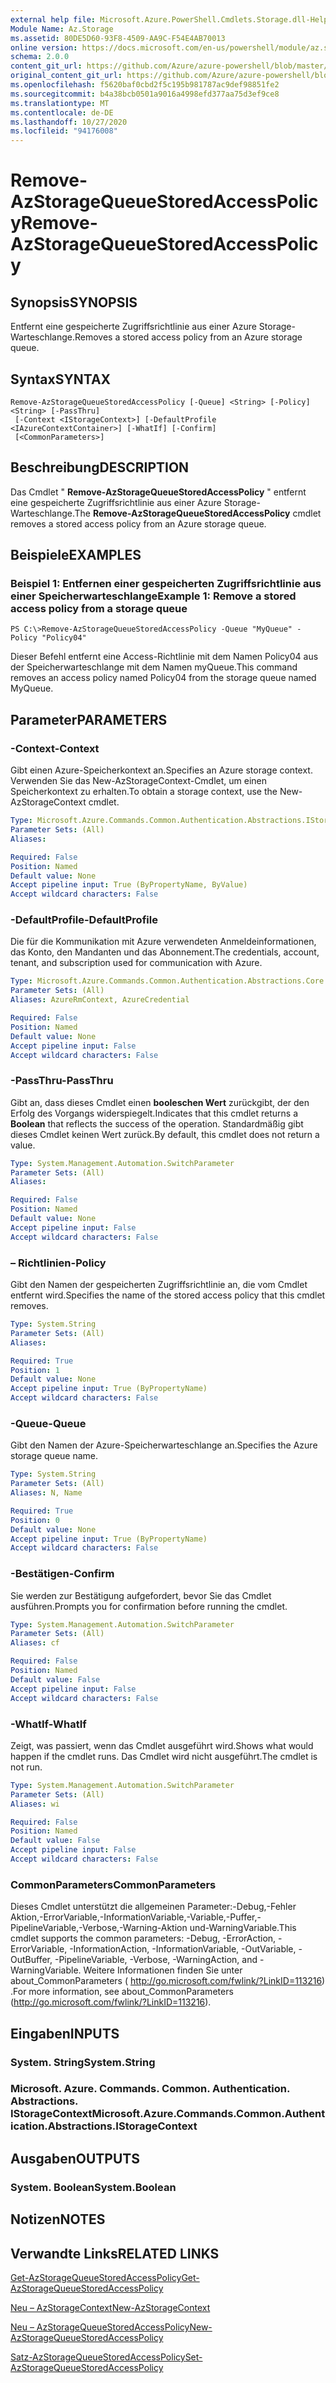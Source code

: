 ```yaml
---
external help file: Microsoft.Azure.PowerShell.Cmdlets.Storage.dll-Help.xml
Module Name: Az.Storage
ms.assetid: 80DE5D60-93F8-4509-AA9C-F54E4AB70013
online version: https://docs.microsoft.com/en-us/powershell/module/az.storage/remove-azstoragequeuestoredaccesspolicy
schema: 2.0.0
content_git_url: https://github.com/Azure/azure-powershell/blob/master/src/Storage/Storage.Management/help/Remove-AzStorageQueueStoredAccessPolicy.md
original_content_git_url: https://github.com/Azure/azure-powershell/blob/master/src/Storage/Storage.Management/help/Remove-AzStorageQueueStoredAccessPolicy.md
ms.openlocfilehash: f5620baf0cbd2f5c195b981787ac9def98851fe2
ms.sourcegitcommit: b4a38bcb0501a9016a4998efd377aa75d3ef9ce8
ms.translationtype: MT
ms.contentlocale: de-DE
ms.lasthandoff: 10/27/2020
ms.locfileid: "94176008"
---
```

# <span data-ttu-id="453c2-101">Remove-AzStorageQueueStoredAccessPolicy</span><span class="sxs-lookup"><span data-stu-id="453c2-101">Remove-AzStorageQueueStoredAccessPolicy</span></span>

## <span data-ttu-id="453c2-102">Synopsis</span><span class="sxs-lookup"><span data-stu-id="453c2-102">SYNOPSIS</span></span>
<span data-ttu-id="453c2-103">Entfernt eine gespeicherte Zugriffsrichtlinie aus einer Azure Storage-Warteschlange.</span><span class="sxs-lookup"><span data-stu-id="453c2-103">Removes a stored access policy from an Azure storage queue.</span></span>

## <span data-ttu-id="453c2-104">Syntax</span><span class="sxs-lookup"><span data-stu-id="453c2-104">SYNTAX</span></span>

```
Remove-AzStorageQueueStoredAccessPolicy [-Queue] <String> [-Policy] <String> [-PassThru]
 [-Context <IStorageContext>] [-DefaultProfile <IAzureContextContainer>] [-WhatIf] [-Confirm]
 [<CommonParameters>]
```

## <span data-ttu-id="453c2-105">Beschreibung</span><span class="sxs-lookup"><span data-stu-id="453c2-105">DESCRIPTION</span></span>
<span data-ttu-id="453c2-106">Das Cmdlet " **Remove-AzStorageQueueStoredAccessPolicy** " entfernt eine gespeicherte Zugriffsrichtlinie aus einer Azure Storage-Warteschlange.</span><span class="sxs-lookup"><span data-stu-id="453c2-106">The **Remove-AzStorageQueueStoredAccessPolicy** cmdlet removes a stored access policy from an Azure storage queue.</span></span>

## <span data-ttu-id="453c2-107">Beispiele</span><span class="sxs-lookup"><span data-stu-id="453c2-107">EXAMPLES</span></span>

### <span data-ttu-id="453c2-108">Beispiel 1: Entfernen einer gespeicherten Zugriffsrichtlinie aus einer Speicherwarteschlange</span><span class="sxs-lookup"><span data-stu-id="453c2-108">Example 1: Remove a stored access policy from a storage queue</span></span>
```
PS C:\>Remove-AzStorageQueueStoredAccessPolicy -Queue "MyQueue" -Policy "Policy04"
```

<span data-ttu-id="453c2-109">Dieser Befehl entfernt eine Access-Richtlinie mit dem Namen Policy04 aus der Speicherwarteschlange mit dem Namen myQueue.</span><span class="sxs-lookup"><span data-stu-id="453c2-109">This command removes an access policy named Policy04 from the storage queue named MyQueue.</span></span>

## <span data-ttu-id="453c2-110">Parameter</span><span class="sxs-lookup"><span data-stu-id="453c2-110">PARAMETERS</span></span>

### <span data-ttu-id="453c2-111">-Context</span><span class="sxs-lookup"><span data-stu-id="453c2-111">-Context</span></span>
<span data-ttu-id="453c2-112">Gibt einen Azure-Speicherkontext an.</span><span class="sxs-lookup"><span data-stu-id="453c2-112">Specifies an Azure storage context.</span></span>
<span data-ttu-id="453c2-113">Verwenden Sie das New-AzStorageContext-Cmdlet, um einen Speicherkontext zu erhalten.</span><span class="sxs-lookup"><span data-stu-id="453c2-113">To obtain a storage context, use the New-AzStorageContext cmdlet.</span></span>

```yaml
Type: Microsoft.Azure.Commands.Common.Authentication.Abstractions.IStorageContext
Parameter Sets: (All)
Aliases:

Required: False
Position: Named
Default value: None
Accept pipeline input: True (ByPropertyName, ByValue)
Accept wildcard characters: False
```

### <span data-ttu-id="453c2-114">-DefaultProfile</span><span class="sxs-lookup"><span data-stu-id="453c2-114">-DefaultProfile</span></span>
<span data-ttu-id="453c2-115">Die für die Kommunikation mit Azure verwendeten Anmeldeinformationen, das Konto, den Mandanten und das Abonnement.</span><span class="sxs-lookup"><span data-stu-id="453c2-115">The credentials, account, tenant, and subscription used for communication with Azure.</span></span>

```yaml
Type: Microsoft.Azure.Commands.Common.Authentication.Abstractions.Core.IAzureContextContainer
Parameter Sets: (All)
Aliases: AzureRmContext, AzureCredential

Required: False
Position: Named
Default value: None
Accept pipeline input: False
Accept wildcard characters: False
```

### <span data-ttu-id="453c2-116">-PassThru</span><span class="sxs-lookup"><span data-stu-id="453c2-116">-PassThru</span></span>
<span data-ttu-id="453c2-117">Gibt an, dass dieses Cmdlet einen **booleschen Wert** zurückgibt, der den Erfolg des Vorgangs widerspiegelt.</span><span class="sxs-lookup"><span data-stu-id="453c2-117">Indicates that this cmdlet returns a **Boolean** that reflects the success of the operation.</span></span>
<span data-ttu-id="453c2-118">Standardmäßig gibt dieses Cmdlet keinen Wert zurück.</span><span class="sxs-lookup"><span data-stu-id="453c2-118">By default, this cmdlet does not return a value.</span></span>

```yaml
Type: System.Management.Automation.SwitchParameter
Parameter Sets: (All)
Aliases:

Required: False
Position: Named
Default value: None
Accept pipeline input: False
Accept wildcard characters: False
```

### <span data-ttu-id="453c2-119">– Richtlinien</span><span class="sxs-lookup"><span data-stu-id="453c2-119">-Policy</span></span>
<span data-ttu-id="453c2-120">Gibt den Namen der gespeicherten Zugriffsrichtlinie an, die vom Cmdlet entfernt wird.</span><span class="sxs-lookup"><span data-stu-id="453c2-120">Specifies the name of the stored access policy that this cmdlet removes.</span></span>

```yaml
Type: System.String
Parameter Sets: (All)
Aliases:

Required: True
Position: 1
Default value: None
Accept pipeline input: True (ByPropertyName)
Accept wildcard characters: False
```

### <span data-ttu-id="453c2-121">-Queue</span><span class="sxs-lookup"><span data-stu-id="453c2-121">-Queue</span></span>
<span data-ttu-id="453c2-122">Gibt den Namen der Azure-Speicherwarteschlange an.</span><span class="sxs-lookup"><span data-stu-id="453c2-122">Specifies the Azure storage queue name.</span></span>

```yaml
Type: System.String
Parameter Sets: (All)
Aliases: N, Name

Required: True
Position: 0
Default value: None
Accept pipeline input: True (ByPropertyName)
Accept wildcard characters: False
```

### <span data-ttu-id="453c2-123">-Bestätigen</span><span class="sxs-lookup"><span data-stu-id="453c2-123">-Confirm</span></span>
<span data-ttu-id="453c2-124">Sie werden zur Bestätigung aufgefordert, bevor Sie das Cmdlet ausführen.</span><span class="sxs-lookup"><span data-stu-id="453c2-124">Prompts you for confirmation before running the cmdlet.</span></span>

```yaml
Type: System.Management.Automation.SwitchParameter
Parameter Sets: (All)
Aliases: cf

Required: False
Position: Named
Default value: False
Accept pipeline input: False
Accept wildcard characters: False
```

### <span data-ttu-id="453c2-125">-WhatIf</span><span class="sxs-lookup"><span data-stu-id="453c2-125">-WhatIf</span></span>
<span data-ttu-id="453c2-126">Zeigt, was passiert, wenn das Cmdlet ausgeführt wird.</span><span class="sxs-lookup"><span data-stu-id="453c2-126">Shows what would happen if the cmdlet runs.</span></span>
<span data-ttu-id="453c2-127">Das Cmdlet wird nicht ausgeführt.</span><span class="sxs-lookup"><span data-stu-id="453c2-127">The cmdlet is not run.</span></span>

```yaml
Type: System.Management.Automation.SwitchParameter
Parameter Sets: (All)
Aliases: wi

Required: False
Position: Named
Default value: False
Accept pipeline input: False
Accept wildcard characters: False
```

### <span data-ttu-id="453c2-128">CommonParameters</span><span class="sxs-lookup"><span data-stu-id="453c2-128">CommonParameters</span></span>
<span data-ttu-id="453c2-129">Dieses Cmdlet unterstützt die allgemeinen Parameter:-Debug,-Fehler Aktion,-ErrorVariable,-InformationVariable,-Variable,-Puffer,-PipelineVariable,-Verbose,-Warning-Aktion und-WarningVariable.</span><span class="sxs-lookup"><span data-stu-id="453c2-129">This cmdlet supports the common parameters: -Debug, -ErrorAction, -ErrorVariable, -InformationAction, -InformationVariable, -OutVariable, -OutBuffer, -PipelineVariable, -Verbose, -WarningAction, and -WarningVariable.</span></span> <span data-ttu-id="453c2-130">Weitere Informationen finden Sie unter about_CommonParameters ( http://go.microsoft.com/fwlink/?LinkID=113216) .</span><span class="sxs-lookup"><span data-stu-id="453c2-130">For more information, see about_CommonParameters (http://go.microsoft.com/fwlink/?LinkID=113216).</span></span>

## <span data-ttu-id="453c2-131">Eingaben</span><span class="sxs-lookup"><span data-stu-id="453c2-131">INPUTS</span></span>

### <span data-ttu-id="453c2-132">System. String</span><span class="sxs-lookup"><span data-stu-id="453c2-132">System.String</span></span>

### <span data-ttu-id="453c2-133">Microsoft. Azure. Commands. Common. Authentication. Abstractions. IStorageContext</span><span class="sxs-lookup"><span data-stu-id="453c2-133">Microsoft.Azure.Commands.Common.Authentication.Abstractions.IStorageContext</span></span>

## <span data-ttu-id="453c2-134">Ausgaben</span><span class="sxs-lookup"><span data-stu-id="453c2-134">OUTPUTS</span></span>

### <span data-ttu-id="453c2-135">System. Boolean</span><span class="sxs-lookup"><span data-stu-id="453c2-135">System.Boolean</span></span>

## <span data-ttu-id="453c2-136">Notizen</span><span class="sxs-lookup"><span data-stu-id="453c2-136">NOTES</span></span>

## <span data-ttu-id="453c2-137">Verwandte Links</span><span class="sxs-lookup"><span data-stu-id="453c2-137">RELATED LINKS</span></span>

[<span data-ttu-id="453c2-138">Get-AzStorageQueueStoredAccessPolicy</span><span class="sxs-lookup"><span data-stu-id="453c2-138">Get-AzStorageQueueStoredAccessPolicy</span></span>](./Get-AzStorageQueueStoredAccessPolicy.md)

[<span data-ttu-id="453c2-139">Neu – AzStorageContext</span><span class="sxs-lookup"><span data-stu-id="453c2-139">New-AzStorageContext</span></span>](./New-AzStorageContext.md)

[<span data-ttu-id="453c2-140">Neu – AzStorageQueueStoredAccessPolicy</span><span class="sxs-lookup"><span data-stu-id="453c2-140">New-AzStorageQueueStoredAccessPolicy</span></span>](./New-AzStorageQueueStoredAccessPolicy.md)

[<span data-ttu-id="453c2-141">Satz-AzStorageQueueStoredAccessPolicy</span><span class="sxs-lookup"><span data-stu-id="453c2-141">Set-AzStorageQueueStoredAccessPolicy</span></span>](./Set-AzStorageQueueStoredAccessPolicy.md)
